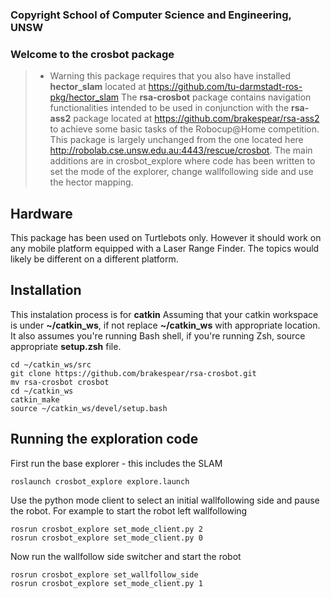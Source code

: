 ### Copyright School of Computer Science and Engineering, UNSW

### Welcome to the crosbot package
> * Warning this package requires that you also have installed **hector_slam** located at https://github.com/tu-darmstadt-ros-pkg/hector_slam
The **rsa-crosbot** package contains navigation functionalities intended to be used in conjunction with the **rsa-ass2** package located at https://github.com/brakespear/rsa-ass2 to achieve some basic tasks of the Robocup@Home competition.
This package is largely unchanged from the one located here http://robolab.cse.unsw.edu.au:4443/rescue/crosbot. The main additions are in crosbot_explore where code has been written to set the mode of the explorer, change wallfollowing side and use the hector mapping.

## Hardware
This package has been used on Turtlebots only. However it should work on any mobile platform equipped with a Laser Range Finder. The topics would likely be different on a different platform.

## Installation
This instalation process is for **catkin** 
Assuming that your catkin workspace is under **~/catkin_ws**, if not replace **~/catkin_ws** with appropriate location. It also assumes you're running Bash shell, if you're running Zsh, source appropriate **setup.zsh** file.
```
cd ~/catkin_ws/src
git clone https://github.com/brakespear/rsa-crosbot.git
mv rsa-crosbot crosbot
cd ~/catkin_ws
catkin_make
source ~/catkin_ws/devel/setup.bash
```

## Running the exploration code
First run the base explorer - this includes the SLAM
```
roslaunch crosbot_explore explore.launch
```
Use the python mode client to select an initial wallfollowing side and pause the robot.
For example to start the robot left wallfollowing
```
rosrun crosbot_explore set_mode_client.py 2
rosrun crosbot_explore set_mode_client.py 0
```
Now run the wallfollow side switcher and start the robot
``` 
rosrun crosbot_explore set_wallfollow_side
rosrun crosbot_explore set_mode_client.py 1
```


